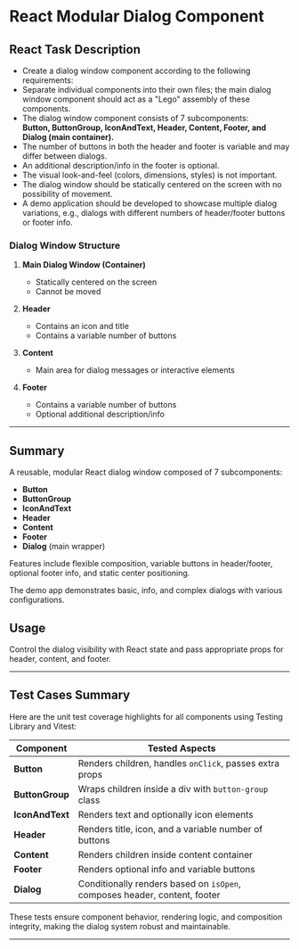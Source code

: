 # React Modular Dialog Component

## React Task Description

- Create a dialog window component according to the following requirements:
- Separate individual components into their own files; the main dialog window component should act as a "Lego" assembly of these components.
- The dialog window component consists of 7 subcomponents:  
  **Button, ButtonGroup, IconAndText, Header, Content, Footer, and Dialog (main container).**
- The number of buttons in both the header and footer is variable and may differ between dialogs.
- An additional description/info in the footer is optional.
- The visual look-and-feel (colors, dimensions, styles) is not important.
- The dialog window should be statically centered on the screen with no possibility of movement.
- A demo application should be developed to showcase multiple dialog variations, e.g., dialogs with different numbers of header/footer buttons or footer info.

### Dialog Window Structure

1. **Main Dialog Window (Container)**
   - Statically centered on the screen
   - Cannot be moved

2. **Header**
   - Contains an icon and title
   - Contains a variable number of buttons

3. **Content**
   - Main area for dialog messages or interactive elements

4. **Footer**
   - Contains a variable number of buttons
   - Optional additional description/info

---

## Summary

A reusable, modular React dialog window composed of 7 subcomponents:

- **Button**  
- **ButtonGroup**  
- **IconAndText**  
- **Header**  
- **Content**  
- **Footer**  
- **Dialog** (main wrapper)  

Features include flexible composition, variable buttons in header/footer, optional footer info, and static center positioning.  

The demo app demonstrates basic, info, and complex dialogs with various configurations.

## Usage

Control the dialog visibility with React state and pass appropriate props for header, content, and footer.

---

## Test Cases Summary

Here are the unit test coverage highlights for all components using Testing Library and Vitest:

| Component      | Tested Aspects                                     |
| -------------- | ------------------------------------------------- |
| **Button**     | Renders children, handles `onClick`, passes extra props |
| **ButtonGroup**| Wraps children inside a div with `button-group` class |
| **IconAndText**| Renders text and optionally icon elements         |
| **Header**     | Renders title, icon, and a variable number of buttons |
| **Content**    | Renders children inside content container          |
| **Footer**     | Renders optional info and variable buttons          |
| **Dialog**     | Conditionally renders based on `isOpen`, composes header, content, footer |

These tests ensure component behavior, rendering logic, and composition integrity, making the dialog system robust and maintainable.

---

